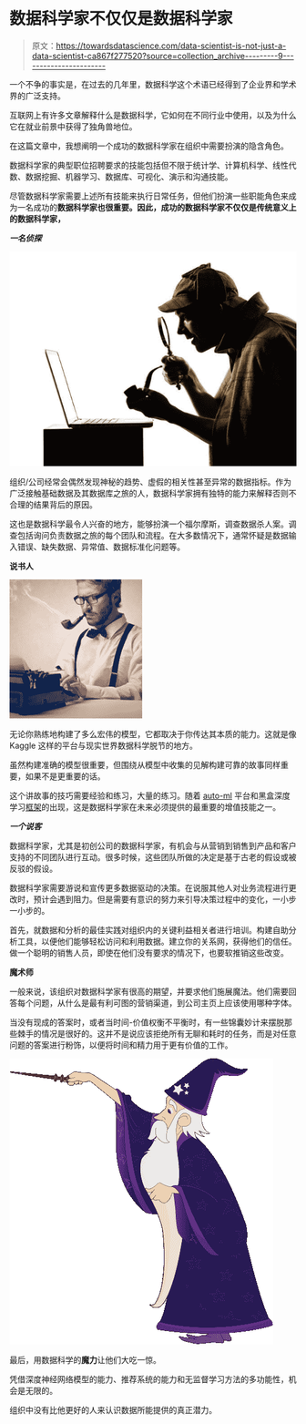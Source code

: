 # 数据科学家不仅仅是数据科学家

> 原文：<https://towardsdatascience.com/data-scientist-is-not-just-a-data-scientist-ca867f277520?source=collection_archive---------9----------------------->

一个不争的事实是，在过去的几年里，数据科学这个术语已经得到了企业界和学术界的广泛支持。

互联网上有许多文章解释什么是数据科学，它如何在不同行业中使用，以及为什么它在就业前景中获得了独角兽地位。

在这篇文章中，我想阐明一个成功的数据科学家在组织中需要扮演的隐含角色。

数据科学家的典型职位招聘要求的技能包括但不限于统计学、计算机科学、线性代数、数据挖掘、机器学习、数据库、可视化、演示和沟通技能。

尽管数据科学家需要上述所有技能来执行日常任务，但他们扮演一些职能角色来成为一名成功的**数据科学家也很重要。因此，成功的数据科学家不仅仅是传统意义上的数据科学家，**

***一名侦探***

![](img/ce088bc1153fb5070d65a9c93bb73fbb.png)

组织/公司经常会偶然发现神秘的趋势、虚假的相关性甚至异常的数据指标。作为广泛接触基础数据及其数据库之旅的人，数据科学家拥有独特的能力来解释否则不合理的结果背后的原因。

这也是数据科学最令人兴奋的地方，能够扮演一个福尔摩斯，调查数据杀人案。调查包括询问负责数据之旅的每个团队和流程。在大多数情况下，通常怀疑是数据输入错误、缺失数据、异常值、数据标准化问题等。

**说书人**

![](img/fe7bd06845b15a07723a757f2f65fe64.png)

无论你熟练地构建了多么宏伟的模型，它都取决于你传达其本质的能力。这就是像 Kaggle 这样的平台与现实世界数据科学脱节的地方。

虽然构建准确的模型很重要，但围绕从模型中收集的见解构建可靠的故事同样重要，如果不是更重要的话。

这个讲故事的技巧需要经验和练习，大量的练习。随着 [auto-ml](https://github.com/automl/auto-sklearn) 平台和黑盒深度学习[框架](https://keras.io/)的出现，这是数据科学家在未来必须提供的最重要的增值技能之一。

***一个说客***

数据科学家，尤其是初创公司的数据科学家，有机会与从营销到销售到产品和客户支持的不同团队进行互动。很多时候，这些团队所做的决定是基于古老的假设或被反驳的假设。

数据科学家需要游说和宣传更多数据驱动的决策。在说服其他人对业务流程进行更改时，预计会遇到阻力。但是需要有意识的努力来引导决策过程中的变化，一小步一小步的。

首先，就数据和分析的最佳实践对组织内的关键利益相关者进行培训。构建自助分析工具，以便他们能够轻松访问和利用数据。建立你的关系网，获得他们的信任。做一个聪明的销售人员，即使在他们没有要求的情况下，也要软推销这些改变。

**魔术师**

一般来说，该组织对数据科学家有很高的期望，并要求他们施展魔法。他们需要回答每个问题，从什么是最有利可图的营销渠道，到公司主页上应该使用哪种字体。

当没有现成的答案时，或者当时间-价值权衡不平衡时，有一些锦囊妙计来摆脱那些棘手的情况是很好的。这并不是说应该拒绝所有无聊和耗时的任务，而是对任意问题的答案进行粉饰，以便将时间和精力用于更有价值的工作。

![](img/e65ecff037d2755e53b871eb16081423.png)

最后，用数据科学的**魔力**让他们大吃一惊。

凭借深度神经网络模型的能力、推荐系统的能力和无监督学习方法的多功能性，机会是无限的。

组织中没有比他更好的人来认识数据所能提供的真正潜力。